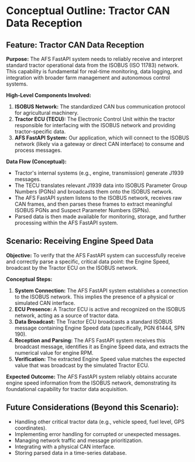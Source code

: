 # Conceptual Outline: Tractor CAN Data Reception

## Feature: Tractor CAN Data Reception

**Purpose:** The AFS FastAPI system needs to reliably receive and interpret standard tractor operational data from the ISOBUS (ISO 11783) network. This capability is fundamental for real-time monitoring, data logging, and integration with broader farm management and autonomous control systems.

**High-Level Components Involved:**

1.  **ISOBUS Network:** The standardized CAN bus communication protocol for agricultural machinery.
2.  **Tractor ECU (TECU):** The Electronic Control Unit within the tractor responsible for interfacing with the ISOBUS network and providing tractor-specific data.
3.  **AFS FastAPI System:** Our application, which will connect to the ISOBUS network (likely via a gateway or direct CAN interface) to consume and process messages.

**Data Flow (Conceptual):**

*   Tractor's internal systems (e.g., engine, transmission) generate J1939 messages.
*   The TECU translates relevant J1939 data into ISOBUS Parameter Group Numbers (PGNs) and broadcasts them onto the ISOBUS network.
*   The AFS FastAPI system listens to the ISOBUS network, receives raw CAN frames, and then parses these frames to extract meaningful ISOBUS PGNs and Suspect Parameter Numbers (SPNs).
*   Parsed data is then made available for monitoring, storage, and further processing within the AFS FastAPI system.

## Scenario: Receiving Engine Speed Data

**Objective:** To verify that the AFS FastAPI system can successfully receive and correctly parse a specific, critical data point: the Engine Speed, broadcast by the Tractor ECU on the ISOBUS network.

**Conceptual Steps:**

1.  **System Connection:** The AFS FastAPI system establishes a connection to the ISOBUS network. This implies the presence of a physical or simulated CAN interface.
2.  **ECU Presence:** A Tractor ECU is active and recognized on the ISOBUS network, acting as a source of tractor data.
3.  **Data Broadcast:** The Tractor ECU broadcasts a standard ISOBUS message containing Engine Speed data (specifically, PGN 61444, SPN 190).
4.  **Reception and Parsing:** The AFS FastAPI system receives this broadcast message, identifies it as Engine Speed data, and extracts the numerical value for engine RPM.
5.  **Verification:** The extracted Engine Speed value matches the expected value that was broadcast by the simulated Tractor ECU.

**Expected Outcome:** The AFS FastAPI system reliably obtains accurate engine speed information from the ISOBUS network, demonstrating its foundational capability for tractor data acquisition.

## Future Considerations (Beyond this Scenario):

*   Handling other critical tractor data (e.g., vehicle speed, fuel level, GPS coordinates).
*   Implementing error handling for corrupted or unexpected messages.
*   Managing network traffic and message prioritization.
*   Integrating with a physical CAN interface.
*   Storing parsed data in a time-series database.

